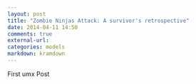 ```yaml
---
layout: post
title: "Zombie Ninjas Attack: A survivor's retrospective"
date: 2014-04-11 14:50
comments: true
external-url:
categories: models
markdown: kramdown
---
```


First umx Post